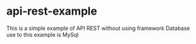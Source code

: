 # api-rest-example
This is a simple example of API REST without using framework 
Database use to this example is MySql

